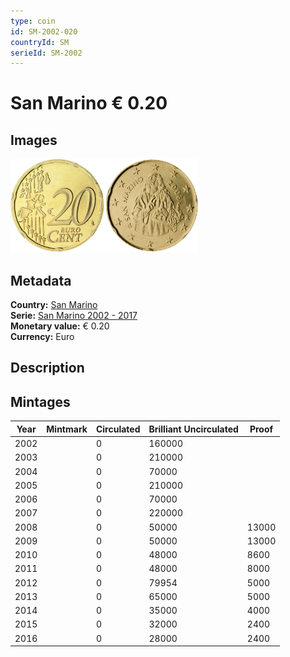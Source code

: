 ```yaml
---
type: coin
id: SM-2002-020
countryId: SM
serieId: SM-2002
---
```


# San Marino € 0.20

## Images

<img src="../../../Images/common-2002-020.webp" height="150" alt="Front image"><img src="Images/san marino-2002-020.webp" height="150" alt="Back image">

## Metadata

**Country:** [San Marino](../index.md)\
**Serie:** [San Marino 2002 - 2017](index.md)\
**Monetary value:** € 0.20\
**Currency:** Euro

## Description


## Mintages

| Year | Mintmark | Circulated | Brilliant Uncirculated | Proof |
| ---- | -------- | ---------- | ---------------------- | ----- |
| 2002 |  | 0| 160000 |  |
| 2003 |  | 0| 210000 |  |
| 2004 |  | 0| 70000 |  |
| 2005 |  | 0| 210000 |  |
| 2006 |  | 0| 70000 |  |
| 2007 |  | 0| 220000 |  |
| 2008 |  | 0| 50000 | 13000 |
| 2009 |  | 0| 50000 | 13000 |
| 2010 |  | 0| 48000 | 8600 |
| 2011 |  | 0| 48000 | 8000 |
| 2012 |  | 0| 79954 | 5000 |
| 2013 |  | 0| 65000 | 5000 |
| 2014 |  | 0| 35000 | 4000 |
| 2015 |  | 0| 32000 | 2400 |
| 2016 |  | 0| 28000 | 2400 |
